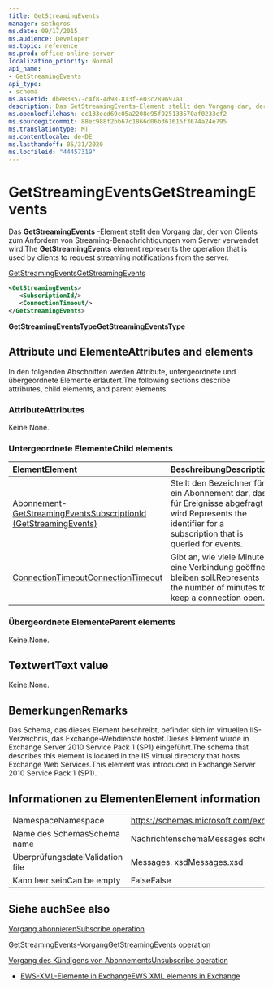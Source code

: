 ```yaml
---
title: GetStreamingEvents
manager: sethgros
ms.date: 09/17/2015
ms.audience: Developer
ms.topic: reference
ms.prod: office-online-server
localization_priority: Normal
api_name:
- GetStreamingEvents
api_type:
- schema
ms.assetid: dbe83857-c4f8-4d98-813f-e03c289697a1
description: Das GetStreamingEvents-Element stellt den Vorgang dar, der von Clients zum Anfordern von Streaming-Benachrichtigungen vom Server verwendet wird.
ms.openlocfilehash: ec133ecd69c05a2208e95f925133570af0233cf2
ms.sourcegitcommit: 88ec988f2bb67c1866d06b361615f3674a24e795
ms.translationtype: MT
ms.contentlocale: de-DE
ms.lasthandoff: 05/31/2020
ms.locfileid: "44457319"
---
```

# <a name="getstreamingevents"></a><span data-ttu-id="8a70a-103">GetStreamingEvents</span><span class="sxs-lookup"><span data-stu-id="8a70a-103">GetStreamingEvents</span></span>

<span data-ttu-id="8a70a-104">Das **GetStreamingEvents** -Element stellt den Vorgang dar, der von Clients zum Anfordern von Streaming-Benachrichtigungen vom Server verwendet wird.</span><span class="sxs-lookup"><span data-stu-id="8a70a-104">The **GetStreamingEvents** element represents the operation that is used by clients to request streaming notifications from the server.</span></span> 
  
[<span data-ttu-id="8a70a-105">GetStreamingEvents</span><span class="sxs-lookup"><span data-stu-id="8a70a-105">GetStreamingEvents</span></span>](getstreamingevents.md)
  
```XML
<GetStreamingEvents>
   <SubscriptionId/>
   <ConnectionTimeout/>
</GetStreamingEvents>
```

 <span data-ttu-id="8a70a-106">**GetStreamingEventsType**</span><span class="sxs-lookup"><span data-stu-id="8a70a-106">**GetStreamingEventsType**</span></span>
## <a name="attributes-and-elements"></a><span data-ttu-id="8a70a-107">Attribute und Elemente</span><span class="sxs-lookup"><span data-stu-id="8a70a-107">Attributes and elements</span></span>

<span data-ttu-id="8a70a-108">In den folgenden Abschnitten werden Attribute, untergeordnete und übergeordnete Elemente erläutert.</span><span class="sxs-lookup"><span data-stu-id="8a70a-108">The following sections describe attributes, child elements, and parent elements.</span></span>
  
### <a name="attributes"></a><span data-ttu-id="8a70a-109">Attribute</span><span class="sxs-lookup"><span data-stu-id="8a70a-109">Attributes</span></span>

<span data-ttu-id="8a70a-110">Keine.</span><span class="sxs-lookup"><span data-stu-id="8a70a-110">None.</span></span>
  
### <a name="child-elements"></a><span data-ttu-id="8a70a-111">Untergeordnete Elemente</span><span class="sxs-lookup"><span data-stu-id="8a70a-111">Child elements</span></span>

|<span data-ttu-id="8a70a-112">**Element**</span><span class="sxs-lookup"><span data-stu-id="8a70a-112">**Element**</span></span>|<span data-ttu-id="8a70a-113">**Beschreibung**</span><span class="sxs-lookup"><span data-stu-id="8a70a-113">**Description**</span></span>|
|:-----|:-----|
|[<span data-ttu-id="8a70a-114">Abonnement-GetStreamingEvents</span><span class="sxs-lookup"><span data-stu-id="8a70a-114">SubscriptionId (GetStreamingEvents)</span></span>](subscriptionid-getstreamingevents.md) <br/> |<span data-ttu-id="8a70a-115">Stellt den Bezeichner für ein Abonnement dar, das für Ereignisse abgefragt wird.</span><span class="sxs-lookup"><span data-stu-id="8a70a-115">Represents the identifier for a subscription that is queried for events.</span></span>  <br/> |
|[<span data-ttu-id="8a70a-116">ConnectionTimeout</span><span class="sxs-lookup"><span data-stu-id="8a70a-116">ConnectionTimeout</span></span>](connectiontimeout.md) <br/> |<span data-ttu-id="8a70a-117">Gibt an, wie viele Minuten eine Verbindung geöffnet bleiben soll.</span><span class="sxs-lookup"><span data-stu-id="8a70a-117">Represents the number of minutes to keep a connection open.</span></span>  <br/> |
   
### <a name="parent-elements"></a><span data-ttu-id="8a70a-118">Übergeordnete Elemente</span><span class="sxs-lookup"><span data-stu-id="8a70a-118">Parent elements</span></span>

<span data-ttu-id="8a70a-119">Keine.</span><span class="sxs-lookup"><span data-stu-id="8a70a-119">None.</span></span>
  
## <a name="text-value"></a><span data-ttu-id="8a70a-120">Textwert</span><span class="sxs-lookup"><span data-stu-id="8a70a-120">Text value</span></span>

<span data-ttu-id="8a70a-121">Keine.</span><span class="sxs-lookup"><span data-stu-id="8a70a-121">None.</span></span>
  
## <a name="remarks"></a><span data-ttu-id="8a70a-122">Bemerkungen</span><span class="sxs-lookup"><span data-stu-id="8a70a-122">Remarks</span></span>

<span data-ttu-id="8a70a-123">Das Schema, das dieses Element beschreibt, befindet sich im virtuellen IIS-Verzeichnis, das Exchange-Webdienste hostet.Dieses Element wurde in Exchange Server 2010 Service Pack 1 (SP1) eingeführt.</span><span class="sxs-lookup"><span data-stu-id="8a70a-123">The schema that describes this element is located in the IIS virtual directory that hosts Exchange Web Services.This element was introduced in Exchange Server 2010 Service Pack 1 (SP1).</span></span>
  
## <a name="element-information"></a><span data-ttu-id="8a70a-124">Informationen zu Elementen</span><span class="sxs-lookup"><span data-stu-id="8a70a-124">Element information</span></span>

|||
|:-----|:-----|
|<span data-ttu-id="8a70a-125">Namespace</span><span class="sxs-lookup"><span data-stu-id="8a70a-125">Namespace</span></span>  <br/> |https://schemas.microsoft.com/exchange/services/2006/messages  <br/> |
|<span data-ttu-id="8a70a-126">Name des Schemas</span><span class="sxs-lookup"><span data-stu-id="8a70a-126">Schema name</span></span>  <br/> |<span data-ttu-id="8a70a-127">Nachrichtenschema</span><span class="sxs-lookup"><span data-stu-id="8a70a-127">Messages schema</span></span>  <br/> |
|<span data-ttu-id="8a70a-128">Überprüfungsdatei</span><span class="sxs-lookup"><span data-stu-id="8a70a-128">Validation file</span></span>  <br/> |<span data-ttu-id="8a70a-129">Messages. xsd</span><span class="sxs-lookup"><span data-stu-id="8a70a-129">Messages.xsd</span></span>  <br/> |
|<span data-ttu-id="8a70a-130">Kann leer sein</span><span class="sxs-lookup"><span data-stu-id="8a70a-130">Can be empty</span></span>  <br/> |<span data-ttu-id="8a70a-131">False</span><span class="sxs-lookup"><span data-stu-id="8a70a-131">False</span></span>  <br/> |
   
## <a name="see-also"></a><span data-ttu-id="8a70a-132">Siehe auch</span><span class="sxs-lookup"><span data-stu-id="8a70a-132">See also</span></span>



[<span data-ttu-id="8a70a-133">Vorgang abonnieren</span><span class="sxs-lookup"><span data-stu-id="8a70a-133">Subscribe operation</span></span>](subscribe-operation.md)
  
[<span data-ttu-id="8a70a-134">GetStreamingEvents-Vorgang</span><span class="sxs-lookup"><span data-stu-id="8a70a-134">GetStreamingEvents operation</span></span>](getstreamingevents-operation.md)
  
[<span data-ttu-id="8a70a-135">Vorgang des Kündigens von Abonnements</span><span class="sxs-lookup"><span data-stu-id="8a70a-135">Unsubscribe operation</span></span>](unsubscribe-operation.md)


- [<span data-ttu-id="8a70a-136">EWS-XML-Elemente in Exchange</span><span class="sxs-lookup"><span data-stu-id="8a70a-136">EWS XML elements in Exchange</span></span>](ews-xml-elements-in-exchange.md)

